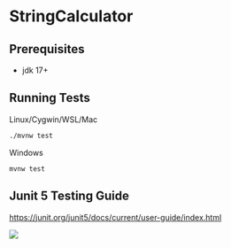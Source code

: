 # StringCalculator

## Prerequisites

- jdk 17+

## Running Tests

Linux/Cygwin/WSL/Mac

```bash
./mvnw test
```

Windows

```batch
mvnw test
```

## Junit 5 Testing Guide

https://junit.org/junit5/docs/current/user-guide/index.html

![](https://codebuild.eu-north-1.amazonaws.com/badges?uuid=eyJlbmNyeXB0ZWREYXRhIjoiSzJEM1NlbG5FdGtMeEVWaWxYeCtDOUJydkZqOG84RjByYytRd2ZQYS92SU9tb2JPR3dTUll4YkFNbUo5c3hZR25KUzltQllyMDFQSUdaT3pkWGVxZnU4PSIsIml2UGFyYW1ldGVyU3BlYyI6Imt0a1BCVWM2YzZJQzRsYWoiLCJtYXRlcmlhbFNldFNlcmlhbCI6MX0%3D&branch=main)
